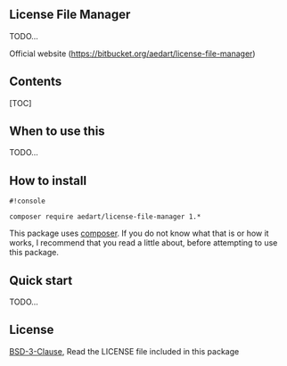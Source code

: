 ## License File Manager ##

TODO...

Official website (https://bitbucket.org/aedart/license-file-manager)

## Contents ##

[TOC]

## When to use this ##

TODO...

## How to install ##

```
#!console

composer require aedart/license-file-manager 1.*
```

This package uses [composer](https://getcomposer.org/). If you do not know what that is or how it works, I recommend that you read a little about, before attempting to use this package.

## Quick start ##

TODO...

## License ##

[BSD-3-Clause](http://spdx.org/licenses/BSD-3-Clause), Read the LICENSE file included in this package